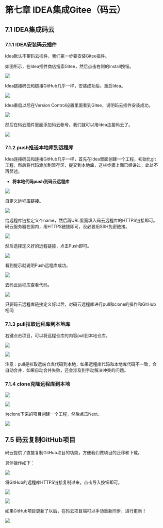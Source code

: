 # 第七章 IDEA集成Gitee（码云）&#x20;

## 7.1 IDEA集成码云

### 7.1.1 IDEA安装码云插件

Idea默认不带码云插件，我们第一步要安装Gitee插件。

如图所示，在Idea插件商店搜索Gitee，然后点击右侧的Install按钮。

![](image/image_78_1N7AvM4oEd.png)

Idea链接码云和链接GitHub几乎一样，安装成功后，重启Idea。

![](image/image_79_-5LV0ElbXA.png)

&#x20;

&#x9;Idea重启以后在Version Control设置里面看到Gitee，说明码云插件安装成功。

![](image/image_80_yr45fCOFbb.png)

&#x9;然后在码云插件里面添加码云帐号，我们就可以用Idea连接码云了。

![](image/image_81_rWPZX21Qqh.png)

### 7.1.2 push推送本地库到远程库

Idea连接码云和连接GitHub几乎一样，首先在Idea里面创建一个工程，初始化git工程，然后将代码添加到暂存区，提交到本地库，这些步骤上面已经讲过，此处不再赘述。

-   **将本地代码push到码云远程库**

![](image/image_82_mEipWpB2hM.png)

自定义远程库链接。

![](image/image_83_07L5vZR9C-.png)

给远程库链接定义个name，然后再URL里面填入码云远程库的HTTPS链接即可。码云服务器在国内，用HTTPS链接即可，没必要用SSH免密链接。

![](image/image_84_UPsorQj1ru.png)

然后选择定义好的远程链接，点击Push即可。

![](image/image_85__2yVqj6A6q.png)

看到提示就说明Push远程库成功。

![](image/image_86_wQkzX2g9c1.png)

去码云远程库查看代码。

![](image/image_87_0Pidz754TT.png)

只要码云远程库链接定义好以后，对码云远程库进行pull和clone的操作和GitHub相同

### 7.1.3 pull拉取远程库到本地库

右键点击项目，可以将远程仓库的内容pull到本地仓库。

![](image/image_88_Nj6BUVWZ3Q.png)

![](image/image_89_-hr5zoX2PQ.png)

注意：pull是拉取远端仓库代码到本地，如果远程库代码和本地库代码不一致，会自动合并，如果自动合并失败，还会涉及到手动解决冲突的问题。&#x20;

### 7.1.4 clone克隆远程库到本地

![](image/image_90_OfRrb_WI9W.png)

![](image/image_91_s6prl707aH.png)

为clone下来的项目创建一个工程，然后点击Next。

![](image/image_92_ta60G7JtVT.png)

## 7.5 码云复制GitHub项目

码云提供了直接复制GitHub项目的功能，方便我们做项目的迁移和下载。

具体操作如下：

![](image/image_93_Wio0INpwf4.png)

&#x9;将GitHub的远程库HTTPS链接复制过来，点击导入按钮即可。

![](image/image_94_Z-KOwK3gWq.png)

![](image/image_95_lXGQe13J9R.png)

如果GitHub项目更新了以后，在码云项目端可以手动重新同步，进行更新！

![](image/image_96_i2a5F_u_yx.png)

